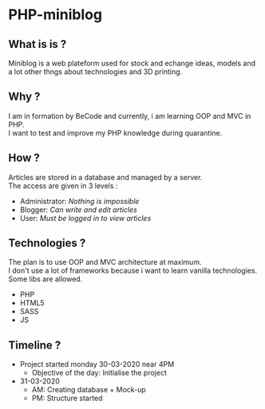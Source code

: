 # PHP-miniblog

## What is is ?
Miniblog is a web plateform used for stock and echange ideas, models and a lot other thngs about technologies and 3D printing. 

## Why ?
I am in formation by BeCode and currently, i am learning OOP and MVC in PHP.  
I want to test and improve my PHP knowledge during quarantine.

## How ?
Articles are stored in a database and managed by a server.  
The access are given in 3 levels :  
* Administrator: *Nothing is impossible*
* Blogger: *Can write and edit articles*
* User: *Must be logged in to view articles*

## Technologies ?
The plan is to use OOP and MVC architecture at maximum.  
I don't use a lot of frameworks because i want to learn vanilla technologies. Some libs are allowed.
* PHP
* HTML5
* SASS
* JS

## Timeline ?
* Project started monday 30-03-2020 near 4PM
  * Objective of the day: Initialise the project
* 31-03-2020 
  * AM: Creating database + Mock-up
  * PM: Structure started